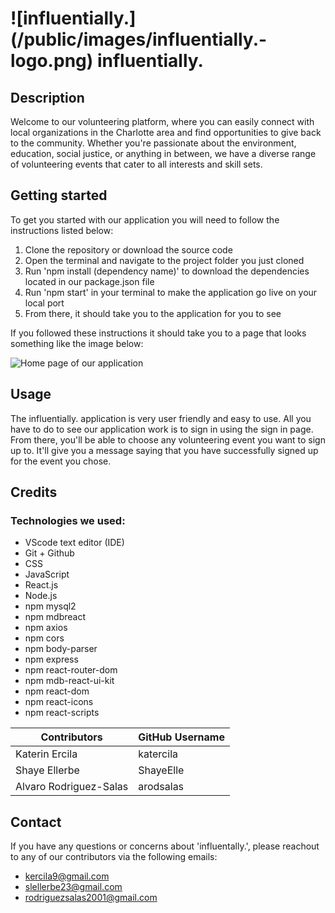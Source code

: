 # ![influentially.] (/public/images/influentially.-logo.png) influentially. 

## Description
Welcome to our volunteering platform, where you can easily connect with local organizations in the Charlotte area and find opportunities to give back to the community. Whether you're passionate about the environment, education, social justice, or anything in between, we have a diverse range of volunteering events that cater to all interests and skill sets.

## Getting started
To get you started with our application you will need to follow the instructions listed below:

1. Clone the repository or download the source code
2. Open the terminal and navigate to the project folder you just cloned
3. Run 'npm install (dependency name)' to download the dependencies located in our package.json file
4. Run 'npm start' in your terminal to make the application go live on your local port
5. From there, it should take you to the application for you to see

If you followed these instructions it should take you to a page that looks something like the image below:

![Home page of our application](/public/images/readmeSample1.png)

## Usage
The influentially. application is very user friendly and easy to use. All you have to do to see our application work is to sign in using the sign in page. From there, you'll be able to choose any volunteering event you want to sign up to. It'll give you a message saying that you have successfully signed up for the event you chose. 

## Credits
### Technologies we used:
- VScode text editor (IDE)
- Git + Github
- CSS
- JavaScript
- React.js
- Node.js
- npm mysql2
- npm mdbreact
- npm axios 
- npm cors 
- npm body-parser
- npm express
- npm react-router-dom
- npm mdb-react-ui-kit
- npm react-dom
- npm react-icons
- npm react-scripts

| Contributors | GitHub Username |
| ----------- | ----------- |
| Katerin Ercila | katercila |
| Shaye Ellerbe | ShayeElle |
| Alvaro Rodriguez-Salas | arodsalas |


## Contact
If you have any questions or concerns about 'influentally.', please reachout to any of our contributors via the following emails:
- kercila9@gmail.com
- slellerbe23@gmail.com
- rodriguezsalas2001@gmail.com